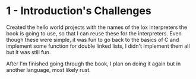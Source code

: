 # 1 - Introduction's Challenges

Created the hello world projects with the names of the lox interpreters the book is going to use, so that I can reuse these for the interpreters.
Even though these were simple, it was fun to go back to the basics of C and implement some function for double linked lists, I didn't implement them all but it was still fun.

After I'm finished going through the book, I plan on doing it again but in another language, most likely rust.
